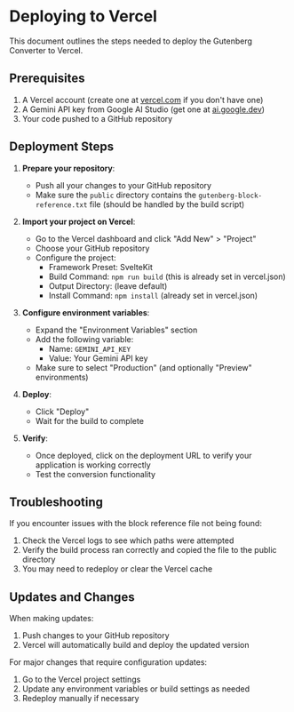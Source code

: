 # Deploying to Vercel

This document outlines the steps needed to deploy the Gutenberg Converter to Vercel.

## Prerequisites

1. A Vercel account (create one at [vercel.com](https://vercel.com) if you don't have one)
2. A Gemini API key from Google AI Studio (get one at [ai.google.dev](https://ai.google.dev))
3. Your code pushed to a GitHub repository

## Deployment Steps

1. **Prepare your repository**:
   - Push all your changes to your GitHub repository
   - Make sure the `public` directory contains the `gutenberg-block-reference.txt` file (should be handled by the build script)

2. **Import your project on Vercel**:
   - Go to the Vercel dashboard and click "Add New" > "Project"
   - Choose your GitHub repository
   - Configure the project:
     - Framework Preset: SvelteKit
     - Build Command: `npm run build` (this is already set in vercel.json)
     - Output Directory: (leave default)
     - Install Command: `npm install` (already set in vercel.json)

3. **Configure environment variables**:
   - Expand the "Environment Variables" section
   - Add the following variable:
     - Name: `GEMINI_API_KEY`
     - Value: Your Gemini API key
   - Make sure to select "Production" (and optionally "Preview" environments)

4. **Deploy**:
   - Click "Deploy"
   - Wait for the build to complete

5. **Verify**:
   - Once deployed, click on the deployment URL to verify your application is working correctly
   - Test the conversion functionality

## Troubleshooting

If you encounter issues with the block reference file not being found:

1. Check the Vercel logs to see which paths were attempted
2. Verify the build process ran correctly and copied the file to the public directory
3. You may need to redeploy or clear the Vercel cache

## Updates and Changes

When making updates:

1. Push changes to your GitHub repository
2. Vercel will automatically build and deploy the updated version

For major changes that require configuration updates:

1. Go to the Vercel project settings
2. Update any environment variables or build settings as needed
3. Redeploy manually if necessary 